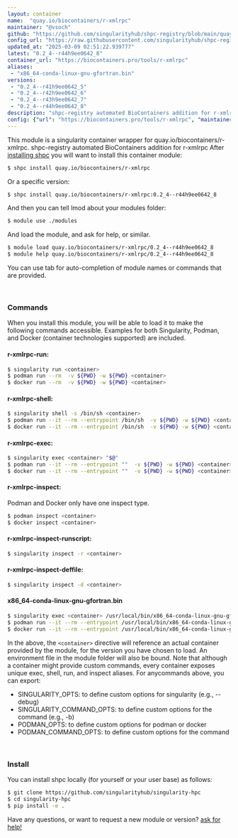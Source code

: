 ```yaml
---
layout: container
name:  "quay.io/biocontainers/r-xmlrpc"
maintainer: "@vsoch"
github: "https://github.com/singularityhub/shpc-registry/blob/main/quay.io/biocontainers/r-xmlrpc/container.yaml"
config_url: "https://raw.githubusercontent.com/singularityhub/shpc-registry/main/quay.io/biocontainers/r-xmlrpc/container.yaml"
updated_at: "2025-03-09 02:51:22.939777"
latest: "0.2_4--r44h9ee0642_8"
container_url: "https://biocontainers.pro/tools/r-xmlrpc"
aliases:
 - "x86_64-conda-linux-gnu-gfortran.bin"
versions:
 - "0.2_4--r41h9ee0642_5"
 - "0.2_4--r42h9ee0642_6"
 - "0.2_4--r43h9ee0642_7"
 - "0.2_4--r44h9ee0642_8"
description: "shpc-registry automated BioContainers addition for r-xmlrpc"
config: {"url": "https://biocontainers.pro/tools/r-xmlrpc", "maintainer": "@vsoch", "description": "shpc-registry automated BioContainers addition for r-xmlrpc", "latest": {"0.2_4--r44h9ee0642_8": "sha256:3a2ffe323746bfd337faa68cebc586d4606418accf453d2175bfaddfcf2bfdb5"}, "tags": {"0.2_4--r41h9ee0642_5": "sha256:188f1c730cfccd39953522ea81c197695839a63d4b884d79b438647a213ba4ca", "0.2_4--r42h9ee0642_6": "sha256:0a7a24ef9dd26c28cb6dcd7435ad5d0b16e7e52ef74526065a151f155cc00342", "0.2_4--r43h9ee0642_7": "sha256:2848373f9732da6f8c7779f18e737a950243eaca85c026fafe60cfcd8d6ecbc0", "0.2_4--r44h9ee0642_8": "sha256:3a2ffe323746bfd337faa68cebc586d4606418accf453d2175bfaddfcf2bfdb5"}, "docker": "quay.io/biocontainers/r-xmlrpc", "aliases": {"x86_64-conda-linux-gnu-gfortran.bin": "/usr/local/bin/x86_64-conda-linux-gnu-gfortran.bin"}}
---
```


This module is a singularity container wrapper for quay.io/biocontainers/r-xmlrpc.
shpc-registry automated BioContainers addition for r-xmlrpc
After [installing shpc](#install) you will want to install this container module:


```bash
$ shpc install quay.io/biocontainers/r-xmlrpc
```

Or a specific version:

```bash
$ shpc install quay.io/biocontainers/r-xmlrpc:0.2_4--r44h9ee0642_8
```

And then you can tell lmod about your modules folder:

```bash
$ module use ./modules
```

And load the module, and ask for help, or similar.

```bash
$ module load quay.io/biocontainers/r-xmlrpc/0.2_4--r44h9ee0642_8
$ module help quay.io/biocontainers/r-xmlrpc/0.2_4--r44h9ee0642_8
```

You can use tab for auto-completion of module names or commands that are provided.

<br>

### Commands

When you install this module, you will be able to load it to make the following commands accessible.
Examples for both Singularity, Podman, and Docker (container technologies supported) are included.

#### r-xmlrpc-run:

```bash
$ singularity run <container>
$ podman run --rm  -v ${PWD} -w ${PWD} <container>
$ docker run --rm  -v ${PWD} -w ${PWD} <container>
```

#### r-xmlrpc-shell:

```bash
$ singularity shell -s /bin/sh <container>
$ podman run --it --rm --entrypoint /bin/sh  -v ${PWD} -w ${PWD} <container>
$ docker run --it --rm --entrypoint /bin/sh  -v ${PWD} -w ${PWD} <container>
```

#### r-xmlrpc-exec:

```bash
$ singularity exec <container> "$@"
$ podman run --it --rm --entrypoint ""  -v ${PWD} -w ${PWD} <container> "$@"
$ docker run --it --rm --entrypoint ""  -v ${PWD} -w ${PWD} <container> "$@"
```

#### r-xmlrpc-inspect:

Podman and Docker only have one inspect type.

```bash
$ podman inspect <container>
$ docker inspect <container>
```

#### r-xmlrpc-inspect-runscript:

```bash
$ singularity inspect -r <container>
```

#### r-xmlrpc-inspect-deffile:

```bash
$ singularity inspect -d <container>
```


#### x86_64-conda-linux-gnu-gfortran.bin

```bash
$ singularity exec <container> /usr/local/bin/x86_64-conda-linux-gnu-gfortran.bin
$ podman run --it --rm --entrypoint /usr/local/bin/x86_64-conda-linux-gnu-gfortran.bin   -v ${PWD} -w ${PWD} <container> -c " $@"
$ docker run --it --rm --entrypoint /usr/local/bin/x86_64-conda-linux-gnu-gfortran.bin   -v ${PWD} -w ${PWD} <container> -c " $@"
```



In the above, the `<container>` directive will reference an actual container provided
by the module, for the version you have chosen to load. An environment file in the
module folder will also be bound. Note that although a container
might provide custom commands, every container exposes unique exec, shell, run, and
inspect aliases. For anycommands above, you can export:

 - SINGULARITY_OPTS: to define custom options for singularity (e.g., --debug)
 - SINGULARITY_COMMAND_OPTS: to define custom options for the command (e.g., -b)
 - PODMAN_OPTS: to define custom options for podman or docker
 - PODMAN_COMMAND_OPTS: to define custom options for the command

<br>

### Install

You can install shpc locally (for yourself or your user base) as follows:

```bash
$ git clone https://github.com/singularityhub/singularity-hpc
$ cd singularity-hpc
$ pip install -e .
```

Have any questions, or want to request a new module or version? [ask for help!](https://github.com/singularityhub/singularity-hpc/issues)